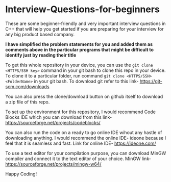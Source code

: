 # Interview-Questions-for-beginners
These are some beginner-friendly and very important interview questions in C++ that will help you get started if you are preparing for your interview for any big product based company.

**I have simplified the problem statements for you and added them as comments above in the particular programs that might be difficult to identify just by reading their title**

To get this whole repository in your device, you can use the `git clone <HTTPS/SSH key>` command in your git bash to clone this repo in your device.
To clone it to a particular folder, run command `git clone <HTTPS/SSH> <FolderName>` in your git bash.
To download git refer to this link- https://git-scm.com/downloads

You can also press the clone/download button on github itself to download a zip file of this repo.

To set up the environment for this repository, I would recommend Code Blocks IDE which you can download from this link- https://sourceforge.net/projects/codeblocks/

You can also run the code on a ready to go online IDE wihout any hastle of downloading anything. I would recommend the online IDE- ideone because I feel that it is seamless and fast.
Link for online IDE- https://ideone.com/

To use a text editor for your compilation purpose, you can download MinGW compiler and connect it to the text editor of your choice.
MinGW link- https://sourceforge.net/projects/mingw-w64/

Happy Coding!

